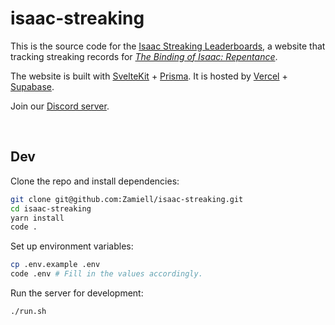 # isaac-streaking

<!-- markdownlint-disable MD033 -->

This is the source code for the [Isaac Streaking Leaderboards](https://www.isaacstreaking.com/), a website that tracking streaking records for _[The Binding of Isaac: Repentance](https://store.steampowered.com/app/1426300/The_Binding_of_Isaac_Repentance/)_.

The website is built with [SvelteKit](https://kit.svelte.dev/) + [Prisma](https://www.prisma.io/). It is hosted by [Vercel](https://vercel.com/) + [Supabase](https://supabase.com/).

Join our [Discord server](https://discord.gg/GwhUeQjHTF).

<br>

## Dev

Clone the repo and install dependencies:

```bash
git clone git@github.com:Zamiell/isaac-streaking.git
cd isaac-streaking
yarn install
code .
```

Set up environment variables:

```bash
cp .env.example .env
code .env # Fill in the values accordingly.
```

Run the server for development:

```bash
./run.sh
```
